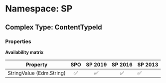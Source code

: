 # Namespace: SP

## Complex Type: ContentTypeId

### Properties

**Availability matrix**

Property | SPO | SP 2019 | SP 2016 | SP 2013
----------|:---:|:-------:|:-------:|:-------
StringValue (Edm.String) | ✅ | ✅ | ✅ | ✅